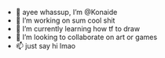 - 👋 ayee whassup, I’m @Konaide
- 👀 I’m working on sum cool shit
- 🌱 I’m currently learning how tf to draw
- 💞️ I’m looking to collaborate on art or games
- 📫 just say hi lmao

<!---
Konaide/Konaide is a ✨ special ✨ repository because its `README.md` (this file) appears on your GitHub profile.
You can click the Preview link to take a look at your changes.
--->
